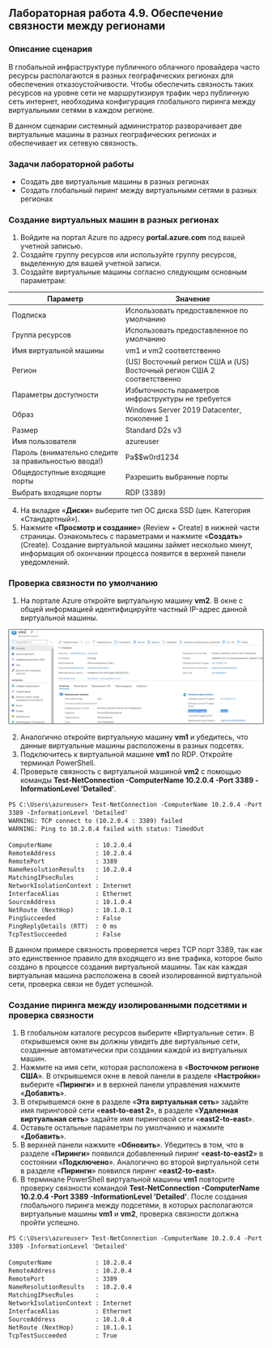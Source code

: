 ## Лабораторная работа 4.9. Обеспечение связности между регионами

### Описание сценария

В глобальной инфраструктуре публичного облачного провайдера часто ресурсы располагаются в разных географических регионах для обеспечения отказоустойчивости. Чтобы обеспечить связность таких ресурсов на уровне сети не маршрутизируя трафик черз публичную сеть интернет, необходима конфигурация глобального пиринга между виртуальными сетями в каждом регионе.

В данном сценарии системный администратор разворачивает две виртуальные машины в разных географических регионах и обеспечивает их сетевую связность.

### Задачи лабораторной работы

- Создать две виртуальные машины в разных регионах
- Создать глобальный пиринг между виртуальными сетями в разных регионах

### Создание виртуальных машин в разных регионах

1. Войдите на портал Azure по адресу **portal.azure.com** под вашей учетной записью.
2. Создайте группу ресурсов или используйте группу ресурсов, выделенную для вашей учетной записи.
3. Создайте виртуальные машины согласно следующим основным параметрам:

| **Параметр** | **Значение** |
| --- | --- |
| Подписка | Использовать предоставленное по умолчанию |
| Группа ресурсов | Использовать предоставленное по умолчанию |
| Имя виртуальной машины | vm1 и vm2 соответственно |
| Регион | (US) Восточный регион США и (US) Восточный регион США 2 соответственно |
| Параметры доступности | Избыточность параметров инфраструктуры не требуется |
| Образ | Windows Server 2019 Datacenter, поколение 1 |
| Размер | Standard D2s v3 |
| Имя пользователя | azureuser |
| Пароль (внимательно следите за правильностью ввода!) | Pa$$w0rd1234 |
| Общедоступные входящие порты | Разрешить выбранные порты |
| Выбрать входящие порты | RDP (3389) |

4. На вкладке «**Диски**» выберите тип ОС диска SSD (цен. Категория «Стандартный»).
5. Нажмите «**Просмотр и создание**» (Review + Create) в нижней части страницы. Ознакомьтесь с параметрами и нажмите «**Создать**» (Create). Создание виртуальной машины займет несколько минут, информация об окончании процесса появится в верхней панели уведомлений.

### Проверка связности по умолчанию

1. На портале Azure откройте виртуальную машину **vm2**. В окне с общей информацией идентифицируйте частный IP-адрес данной виртуальной машины.

![](/assets/pics/4.9.1.png "Рис. 4.9.1. Окно с информацией о виртуальной машине")

2. Аналогично откройте виртуальную машину **vm1** и убедитесь, что данные виртуальные машины расположены в разных подсетях.
3. Подключитесь к виртуальной машине **vm1** по RDP. Откройте терминал PowerShell.
4. Проверьте связность с виртуальной машиной **vm2** с помощью команды **Test-NetConnection  -ComputerName 10.2.0.4 -Port 3389 -InformationLevel &#39;Detailed&#39;**.

```
PS C:\Users\azureuser> Test-NetConnection -ComputerName 10.2.0.4 -Port 3389 -InformationLevel 'Detailed'
WARNING: TCP connect to (10.2.0.4 : 3389) failed
WARNING: Ping to 10.2.0.4 failed with status: TimedOut

ComputerName            : 10.2.0.4
RemoteAddress           : 10.2.0.4
RemotePort              : 3389
NameResolutionResults   : 10.2.0.4
MatchingIPsecRules      :
NetworkIsolationContext : Internet
InterfaceAlias          : Ethernet
SourceAddress           : 10.1.0.4
NetRoute (NextHop)      : 10.1.0.1
PingSucceeded           : False
PingReplyDetails (RTT)  : 0 ms
TcpTestSucceeded        : False
```

В данном примере связность проверяется через TCP порт 3389, так как это единственное правило для входящего из вне трафика, которое было создано в процессе создания виртуальной машины. Так как каждая виртуальная машина расположена в своей изолированной виртуальной сети, проверка связи не будет успешной.

### Создание пиринга между изолированными подсетями и проверка связности

1. В глобальном каталоге ресурсов выберите «Виртуальные сети». В открывшемся окне вы должны увидеть две виртуальные сети, созданные автоматически при создании каждой из виртуальных машин.
2. Нажмите на имя сети, которая расположена в «**Восточном регионе США**». В открывшемся окне в левой панели в разделе «**Настройки**» выберите «**Пиринги**» и в верхней панели управления нажмите «**Добавить**».
3. В открывшемся окне в разделе «**Эта виртуальная сеть**» задайте имя пиринговой сети «**east-to-east 2**», в разделе «**Удаленная виртуальная сеть**» задайте имя пиринговой сети «**east2-to-east**».
4. Оставьте остальные параметры по умолчанию и нажмите «**Добавить**».
5. В верхней панели нажмите «**Обновить**». Убедитесь в том, что в разделе «**Пиринги**» появился добавленный пиринг «**east-to-east2**» в состоянии «**Подключено**». Аналогично во второй виртуальной сети в разделе «**Пиринги**» появился пиринг «**east2-to-east**».
6. В терминале PowerShell виртуальной машины **vm1** повторите проверку связности командой **Test-NetConnection -ComputerName 10.2.0.4 -Port 3389 -InformationLevel &#39;Detailed&#39;**. После создания глобального пиринга между подсетями, в которых располагаются виртуальные машины **vm1** и **vm2**, проверка связности должна пройти успешно.


```
PS C:\Users\azureuser> Test-NetConnection -ComputerName 10.2.0.4 -Port 3389 -InformationLevel 'Detailed'

ComputerName            : 10.2.0.4
RemoteAddress           : 10.2.0.4
RemotePort              : 3389
NameResolutionResults   : 10.2.0.4
MatchingIPsecRules      :
NetworkIsolationContext : Internet
InterfaceAlias          : Ethernet
SourceAddress           : 10.1.0.4
NetRoute (NextHop)      : 10.1.0.1
TcpTestSucceeded        : True
```
